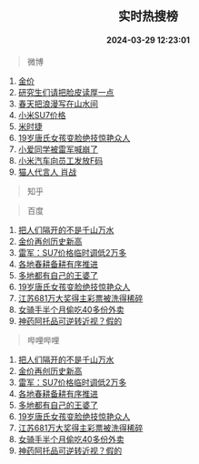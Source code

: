 <div align="center"><h2>实时热搜榜</h2><h4>2024-03-29 12:23:01</h4></div>

> 微博  

1. [金价](https://s.weibo.com/weibo?q=%E9%87%91%E4%BB%B7&t=31&band_rank=1&Refer=top)<br />
2. [研究生们请把脸皮读厚一点](https://s.weibo.com/weibo?q=%23%E7%A0%94%E7%A9%B6%E7%94%9F%E4%BB%AC%E8%AF%B7%E6%8A%8A%E8%84%B8%E7%9A%AE%E8%AF%BB%E5%8E%9A%E4%B8%80%E7%82%B9%23&t=31&band_rank=2&Refer=top)<br />
3. [春天把浪漫写在山水间](https://s.weibo.com/weibo?q=%23%E6%98%A5%E5%A4%A9%E6%8A%8A%E6%B5%AA%E6%BC%AB%E5%86%99%E5%9C%A8%E5%B1%B1%E6%B0%B4%E9%97%B4%23&t=31&band_rank=3&Refer=top)<br />
4. [小米SU7价格](https://s.weibo.com/weibo?q=%E5%B0%8F%E7%B1%B3SU7%E4%BB%B7%E6%A0%BC&t=31&band_rank=4&Refer=top)<br />
5. [米时捷](https://s.weibo.com/weibo?q=%E7%B1%B3%E6%97%B6%E6%8D%B7&t=31&band_rank=5&Refer=top)<br />
6. [19岁唐氏女孩变脸绝技惊艳众人](https://s.weibo.com/weibo?q=%2319%E5%B2%81%E5%94%90%E6%B0%8F%E5%A5%B3%E5%AD%A9%E5%8F%98%E8%84%B8%E7%BB%9D%E6%8A%80%E6%83%8A%E8%89%B3%E4%BC%97%E4%BA%BA%23&t=31&band_rank=6&Refer=top)<br />
7. [小爱同学被雷军喊崩了](https://s.weibo.com/weibo?q=%23%E5%B0%8F%E7%88%B1%E5%90%8C%E5%AD%A6%E8%A2%AB%E9%9B%B7%E5%86%9B%E5%96%8A%E5%B4%A9%E4%BA%86%23&t=31&band_rank=7&Refer=top)<br />
8. [小米汽车向员工发放F码](https://s.weibo.com/weibo?q=%23%E5%B0%8F%E7%B1%B3%E6%B1%BD%E8%BD%A6%E5%90%91%E5%91%98%E5%B7%A5%E5%8F%91%E6%94%BEF%E7%A0%81%23&t=31&band_rank=8&Refer=top)<br />
9. [猫人代言人 肖战](https://s.weibo.com/weibo?q=%E7%8C%AB%E4%BA%BA%E4%BB%A3%E8%A8%80%E4%BA%BA%20%E8%82%96%E6%88%98&t=31&band_rank=9&Refer=top)<br />

> 知乎  


> 百度  

1. [把人们隔开的不是千山万水](https://www.baidu.com/s?wd=%E6%8A%8A%E4%BA%BA%E4%BB%AC%E9%9A%94%E5%BC%80%E7%9A%84%E4%B8%8D%E6%98%AF%E5%8D%83%E5%B1%B1%E4%B8%87%E6%B0%B4&sa=fyb_news&rsv_dl=fyb_news)<br />
2. [金价再创历史新高](https://www.baidu.com/s?wd=%E9%87%91%E4%BB%B7%E5%86%8D%E5%88%9B%E5%8E%86%E5%8F%B2%E6%96%B0%E9%AB%98&sa=fyb_news&rsv_dl=fyb_news)<br />
3. [雷军：SU7价格临时调低2万多](https://www.baidu.com/s?wd=%E9%9B%B7%E5%86%9B%EF%BC%9ASU7%E4%BB%B7%E6%A0%BC%E4%B8%B4%E6%97%B6%E8%B0%83%E4%BD%8E2%E4%B8%87%E5%A4%9A&sa=fyb_news&rsv_dl=fyb_news)<br />
4. [各地春耕备耕有序推进](https://www.baidu.com/s?wd=%E5%90%84%E5%9C%B0%E6%98%A5%E8%80%95%E5%A4%87%E8%80%95%E6%9C%89%E5%BA%8F%E6%8E%A8%E8%BF%9B&sa=fyb_news&rsv_dl=fyb_news)<br />
5. [多地都有自己的王婆了](https://www.baidu.com/s?wd=%E5%A4%9A%E5%9C%B0%E9%83%BD%E6%9C%89%E8%87%AA%E5%B7%B1%E7%9A%84%E7%8E%8B%E5%A9%86%E4%BA%86&sa=fyb_news&rsv_dl=fyb_news)<br />
6. [19岁唐氏女孩变脸绝技惊艳众人](https://www.baidu.com/s?wd=19%E5%B2%81%E5%94%90%E6%B0%8F%E5%A5%B3%E5%AD%A9%E5%8F%98%E8%84%B8%E7%BB%9D%E6%8A%80%E6%83%8A%E8%89%B3%E4%BC%97%E4%BA%BA&sa=fyb_news&rsv_dl=fyb_news)<br />
7. [江苏681万大奖得主彩票被洗得稀碎](https://www.baidu.com/s?wd=%E6%B1%9F%E8%8B%8F681%E4%B8%87%E5%A4%A7%E5%A5%96%E5%BE%97%E4%B8%BB%E5%BD%A9%E7%A5%A8%E8%A2%AB%E6%B4%97%E5%BE%97%E7%A8%80%E7%A2%8E&sa=fyb_news&rsv_dl=fyb_news)<br />
8. [女骑手半个月偷吃40多份外卖](https://www.baidu.com/s?wd=%E5%A5%B3%E9%AA%91%E6%89%8B%E5%8D%8A%E4%B8%AA%E6%9C%88%E5%81%B7%E5%90%8340%E5%A4%9A%E4%BB%BD%E5%A4%96%E5%8D%96&sa=fyb_news&rsv_dl=fyb_news)<br />
9. [神药阿托品可逆转近视？假的](https://www.baidu.com/s?wd=%E7%A5%9E%E8%8D%AF%E9%98%BF%E6%89%98%E5%93%81%E5%8F%AF%E9%80%86%E8%BD%AC%E8%BF%91%E8%A7%86%EF%BC%9F%E5%81%87%E7%9A%84&sa=fyb_news&rsv_dl=fyb_news)<br />

> 哔哩哔哩  

1. [把人们隔开的不是千山万水](https://www.baidu.com/s?wd=%E6%8A%8A%E4%BA%BA%E4%BB%AC%E9%9A%94%E5%BC%80%E7%9A%84%E4%B8%8D%E6%98%AF%E5%8D%83%E5%B1%B1%E4%B8%87%E6%B0%B4&sa=fyb_news&rsv_dl=fyb_news)<br />
2. [金价再创历史新高](https://www.baidu.com/s?wd=%E9%87%91%E4%BB%B7%E5%86%8D%E5%88%9B%E5%8E%86%E5%8F%B2%E6%96%B0%E9%AB%98&sa=fyb_news&rsv_dl=fyb_news)<br />
3. [雷军：SU7价格临时调低2万多](https://www.baidu.com/s?wd=%E9%9B%B7%E5%86%9B%EF%BC%9ASU7%E4%BB%B7%E6%A0%BC%E4%B8%B4%E6%97%B6%E8%B0%83%E4%BD%8E2%E4%B8%87%E5%A4%9A&sa=fyb_news&rsv_dl=fyb_news)<br />
4. [各地春耕备耕有序推进](https://www.baidu.com/s?wd=%E5%90%84%E5%9C%B0%E6%98%A5%E8%80%95%E5%A4%87%E8%80%95%E6%9C%89%E5%BA%8F%E6%8E%A8%E8%BF%9B&sa=fyb_news&rsv_dl=fyb_news)<br />
5. [多地都有自己的王婆了](https://www.baidu.com/s?wd=%E5%A4%9A%E5%9C%B0%E9%83%BD%E6%9C%89%E8%87%AA%E5%B7%B1%E7%9A%84%E7%8E%8B%E5%A9%86%E4%BA%86&sa=fyb_news&rsv_dl=fyb_news)<br />
6. [19岁唐氏女孩变脸绝技惊艳众人](https://www.baidu.com/s?wd=19%E5%B2%81%E5%94%90%E6%B0%8F%E5%A5%B3%E5%AD%A9%E5%8F%98%E8%84%B8%E7%BB%9D%E6%8A%80%E6%83%8A%E8%89%B3%E4%BC%97%E4%BA%BA&sa=fyb_news&rsv_dl=fyb_news)<br />
7. [江苏681万大奖得主彩票被洗得稀碎](https://www.baidu.com/s?wd=%E6%B1%9F%E8%8B%8F681%E4%B8%87%E5%A4%A7%E5%A5%96%E5%BE%97%E4%B8%BB%E5%BD%A9%E7%A5%A8%E8%A2%AB%E6%B4%97%E5%BE%97%E7%A8%80%E7%A2%8E&sa=fyb_news&rsv_dl=fyb_news)<br />
8. [女骑手半个月偷吃40多份外卖](https://www.baidu.com/s?wd=%E5%A5%B3%E9%AA%91%E6%89%8B%E5%8D%8A%E4%B8%AA%E6%9C%88%E5%81%B7%E5%90%8340%E5%A4%9A%E4%BB%BD%E5%A4%96%E5%8D%96&sa=fyb_news&rsv_dl=fyb_news)<br />
9. [神药阿托品可逆转近视？假的](https://www.baidu.com/s?wd=%E7%A5%9E%E8%8D%AF%E9%98%BF%E6%89%98%E5%93%81%E5%8F%AF%E9%80%86%E8%BD%AC%E8%BF%91%E8%A7%86%EF%BC%9F%E5%81%87%E7%9A%84&sa=fyb_news&rsv_dl=fyb_news)<br />
